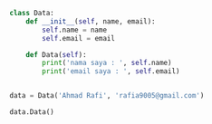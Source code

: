 <!-- ![14a7977ee7bfb0a98c49d9393c1184db](https://github.com/rafia9005/rafia9005/assets/70046808/1d2b2db3-c813-412d-bada-460577c2fdba) -->
```python
class Data:
    def __init__(self, name, email):
        self.name = name
        self.email = email

    def Data(self):
        print('nama saya : ', self.name)
        print('email saya : ', self.email)


data = Data('Ahmad Rafi', 'rafia9005@gmail.com')

data.Data()
```

